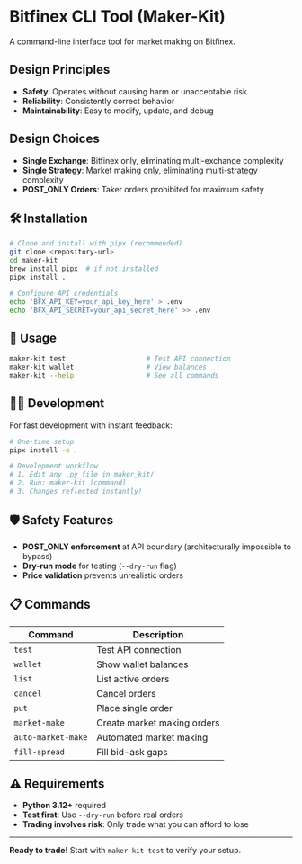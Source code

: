 # Bitfinex CLI Tool (Maker-Kit)

A command-line interface tool for market making on Bitfinex.

## Design Principles

- **Safety**: Operates without causing harm or unacceptable risk
- **Reliability**: Consistently correct behavior  
- **Maintainability**: Easy to modify, update, and debug

## Design Choices

- **Single Exchange**: Bitfinex only, eliminating multi-exchange complexity
- **Single Strategy**: Market making only, eliminating multi-strategy complexity  
- **POST_ONLY Orders**: Taker orders prohibited for maximum safety


## 🛠️ Installation

```bash
# Clone and install with pipx (recommended)
git clone <repository-url>
cd maker-kit
brew install pipx  # if not installed
pipx install .

# Configure API credentials
echo 'BFX_API_KEY=your_api_key_here' > .env
echo 'BFX_API_SECRET=your_api_secret_here' >> .env
```

## 🚀 Usage

```bash
maker-kit test                    # Test API connection
maker-kit wallet                  # View balances
maker-kit --help                  # See all commands
```

## 👨‍💻 Development

For fast development with instant feedback:

```bash
# One-time setup
pipx install -e .

# Development workflow
# 1. Edit any .py file in maker_kit/
# 2. Run: maker-kit [command]
# 3. Changes reflected instantly!
```

## 🛡️ Safety Features

- **POST_ONLY enforcement** at API boundary (architecturally impossible to bypass)
- **Dry-run mode** for testing (`--dry-run` flag)
- **Price validation** prevents unrealistic orders

## 📋 Commands

| Command | Description |
|---------|-------------|
| `test` | Test API connection |
| `wallet` | Show wallet balances |
| `list` | List active orders |
| `cancel` | Cancel orders |
| `put` | Place single order |
| `market-make` | Create market making orders |
| `auto-market-make` | Automated market making |
| `fill-spread` | Fill bid-ask gaps |

## ⚠️ Requirements

- **Python 3.12+** required
- **Test first**: Use `--dry-run` before real orders
- **Trading involves risk**: Only trade what you can afford to lose

---

**Ready to trade!** Start with `maker-kit test` to verify your setup. 